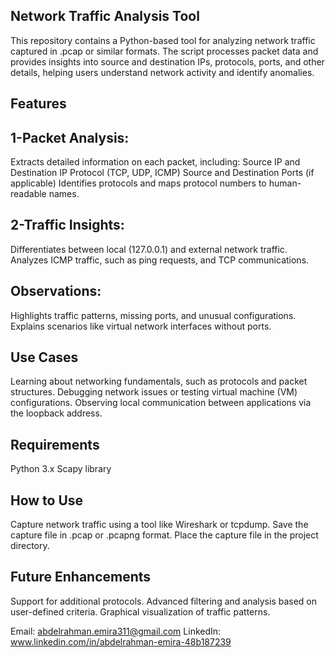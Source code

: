 ## Network Traffic Analysis Tool
This repository contains a Python-based tool for analyzing network traffic captured in .pcap or similar formats. The script processes packet data and provides insights into source and destination IPs, protocols, ports, and other details, helping users understand network activity and identify anomalies.

## Features

## 1-Packet Analysis:
Extracts detailed information on each packet, including:
Source IP and Destination IP
Protocol (TCP, UDP, ICMP)
Source and Destination Ports (if applicable)
Identifies protocols and maps protocol numbers to human-readable names.

## 2-Traffic Insights:
Differentiates between local (127.0.0.1) and external network traffic.
Analyzes ICMP traffic, such as ping requests, and TCP communications.

## Observations:
Highlights traffic patterns, missing ports, and unusual configurations.
Explains scenarios like virtual network interfaces without ports.

## Use Cases
Learning about networking fundamentals, such as protocols and packet structures.
Debugging network issues or testing virtual machine (VM) configurations.
Observing local communication between applications via the loopback address.

## Requirements
Python 3.x
Scapy library

## How to Use
Capture network traffic using a tool like Wireshark or tcpdump.
Save the capture file in .pcap or .pcapng format.
Place the capture file in the project directory.

## Future Enhancements
Support for additional protocols.
Advanced filtering and analysis based on user-defined criteria.
Graphical visualization of traffic patterns.

Email: abdelrahman.emira311@gmail.com LinkedIn: www.linkedin.com/in/abdelrahman-emira-48b187239


